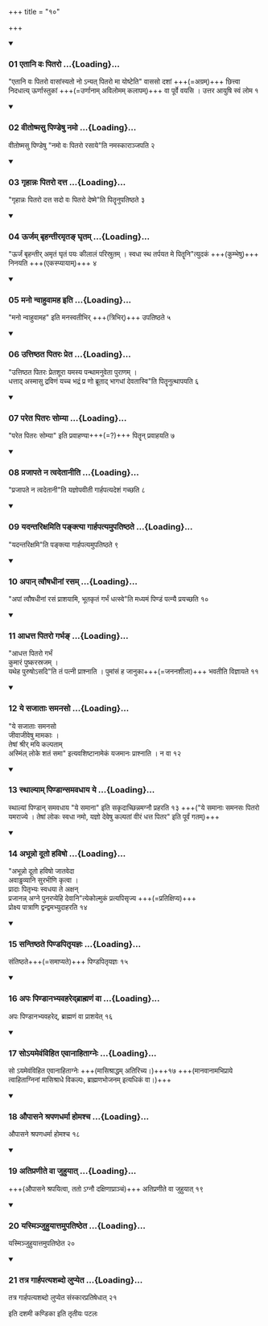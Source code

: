 +++
title = "१०"

+++

<div class="js_include" includetitle="true" newlevelforh1="3" unfilled="" url="/vedAH_yajuH/taittirIyam/sUtram/ApastambaH/shrautam/vishvAsa-prastutiH/01/10/01_etAni_vaH_pitaro.md">
<details open><summary><h3>01 एतानि वः पितरो ...{Loading}...</h3></summary>

"एतानि वः पितरो वासांस्यतो नो ऽन्यत् पितरो मा योष्टेति" वाससो दशां +++(=अग्रम्)+++ छित्त्वा निदधात्य् ऊर्णास्तुकां +++(=उर्णानाम् अविलोमम् कलापम्)+++ वा पूर्वे वयसि । उत्तर आयुषि स्वं लोम १  

</details>
</div>


<div class="js_include" includetitle="true" newlevelforh1="3" unfilled="" url="/vedAH_yajuH/taittirIyam/sUtram/ApastambaH/shrautam/vishvAsa-prastutiH/01/10/02_vItoShmasu_piNDeShu_namo.md">
<details open><summary><h3>02 वीतोष्मसु पिण्डेषु नमो ...{Loading}...</h3></summary>

वीतोष्मसु पिण्डेषु "नमो वः पितरो रसाये"ति नमस्काराञ्जपति २  

</details>
</div>


<div class="js_include" includetitle="true" newlevelforh1="3" unfilled="" url="/vedAH_yajuH/taittirIyam/sUtram/ApastambaH/shrautam/vishvAsa-prastutiH/01/10/03_gRhAnnaH_pitaro_datta.md">
<details open><summary><h3>03 गृहान्नः पितरो दत्त ...{Loading}...</h3></summary>

"गृहान्नः पितरो दत्त सदो वः पितरो देष्मे"ति पितॄनुपतिष्ठते ३  

</details>
</div>


<div class="js_include" includetitle="true" newlevelforh1="3" unfilled="" url="/vedAH_yajuH/taittirIyam/sUtram/ApastambaH/shrautam/vishvAsa-prastutiH/01/10/04_Urjam_bRhantIramRta~N_ghRtam.md">
<details open><summary><h3>04 ऊर्जम् बृहन्तीरमृतङ् घृतम् ...{Loading}...</h3></summary>

"ऊर्जं बृहन्तीर् अमृतं घृतं पयः कीलालं परिस्रुतम् । स्वधा स्थ तर्पयत मे पितॄनि"त्युदकं +++(कुम्भेषु)+++ निनयति +++(एकस्प्यायाम्)+++ ४  

</details>
</div>


<div class="js_include" includetitle="true" newlevelforh1="3" unfilled="" url="/vedAH_yajuH/taittirIyam/sUtram/ApastambaH/shrautam/vishvAsa-prastutiH/01/10/05_mano_nvAhuvAmaha_iti.md">
<details open><summary><h3>05 मनो न्वाहुवामह इति ...{Loading}...</h3></summary>

"मनो न्वाहुवामह" इति मनस्वतीभिर् +++(त्रिभिर्)+++ उपतिष्ठते ५

</details>
</div>


<div class="js_include" includetitle="true" newlevelforh1="3" unfilled="" url="/vedAH_yajuH/taittirIyam/sUtram/ApastambaH/shrautam/vishvAsa-prastutiH/01/10/06_uttiShThata_pitaraH_preta.md">
<details open><summary><h3>06 उत्तिष्ठत पितरः प्रेत ...{Loading}...</h3></summary>

"उत्तिष्ठत पितरः प्रेतशूरा यमस्य पन्थामनुवेता पुराणम् ।  
धत्ताद् अस्मासु द्रविणं यच्च भद्रं प्र णो ब्रूताद् भागधां देवतास्वि"ति पितॄनुत्थापयति ६  

</details>
</div>


<div class="js_include" includetitle="true" newlevelforh1="3" unfilled="" url="/vedAH_yajuH/taittirIyam/sUtram/ApastambaH/shrautam/vishvAsa-prastutiH/01/10/07_pareta_pitaraH_somyA.md">
<details open><summary><h3>07 परेत पितरः सोम्या ...{Loading}...</h3></summary>

"परेत पितरः सोम्या" इति प्रवाहण्या+++(=?)+++ पितॄन् प्रवाहयति ७

</details>
</div>


<div class="js_include" includetitle="true" newlevelforh1="3" unfilled="" url="/vedAH_yajuH/taittirIyam/sUtram/ApastambaH/shrautam/vishvAsa-prastutiH/01/10/08_prajApate_na_tvadetAnIti.md">
<details open><summary><h3>08 प्रजापते न त्वदेतानीति ...{Loading}...</h3></summary>

"प्रजापते न त्वदेतानी"ति यज्ञोपवीती गार्हपत्यदेशं गच्छति ८  

</details>
</div>


<div class="js_include" includetitle="true" newlevelforh1="3" unfilled="" url="/vedAH_yajuH/taittirIyam/sUtram/ApastambaH/shrautam/vishvAsa-prastutiH/01/10/09_yadantarixamiti_panktyA_gArhapatyamupatiShThate.md">
<details open><summary><h3>09 यदन्तरिक्षमिति पङ्क्त्या गार्हपत्यमुपतिष्ठते ...{Loading}...</h3></summary>

"यदन्तरिक्षमि"ति पङ्क्त्या गार्हपत्यमुपतिष्ठते ९  

</details>
</div>


<div class="js_include" includetitle="true" newlevelforh1="3" unfilled="" url="/vedAH_yajuH/taittirIyam/sUtram/ApastambaH/shrautam/vishvAsa-prastutiH/01/10/10_apAn_tvauShadhInAM_rasam.md">
<details open><summary><h3>10 अपान् त्वौषधीनां रसम् ...{Loading}...</h3></summary>

"अपां त्वौषधीनां रसं प्राशयामि, भूतकृतं गर्भं धत्स्वे"ति मध्यमं पिण्डं पत्न्यै प्रयच्छति १०  

</details>
</div>


<div class="js_include" includetitle="true" newlevelforh1="3" unfilled="" url="/vedAH_yajuH/taittirIyam/sUtram/ApastambaH/shrautam/vishvAsa-prastutiH/01/10/11_Adhatta_pitaro_garbha~N.md">
<details open><summary><h3>11 आधत्त पितरो गर्भङ् ...{Loading}...</h3></summary>

"आधत्त पितरो गर्भं  
कुमारं पुष्करस्रजम् ।  
यथेह पुरुषोऽसदि"ति तं पत्नी प्राश्नाति । पुमांसं ह जानुका+++(=जननशीला)+++ भवतीति विज्ञायते ११  

</details>
</div>


<div class="js_include" includetitle="true" newlevelforh1="3" unfilled="" url="/vedAH_yajuH/taittirIyam/sUtram/ApastambaH/shrautam/vishvAsa-prastutiH/01/10/12_ye_sajAtAH_samanaso.md">
<details open><summary><h3>12 ये सजाताः समनसो ...{Loading}...</h3></summary>

"ये सजाताः समनसो  
जीवाजीवेषु मामकाः ।  
तेषां श्रीर् मयि कल्पताम्  
अस्मिंल् लोके शतं समा" इत्यवशिष्टानामेकं यजमानः प्राश्नाति । न वा १२  

</details>
</div>


<div class="js_include" includetitle="true" newlevelforh1="3" unfilled="" url="/vedAH_yajuH/taittirIyam/sUtram/ApastambaH/shrautam/vishvAsa-prastutiH/01/10/13_sthAlyAm_piNDAnsamavadhAya_ye.md">
<details open><summary><h3>13 स्थाल्याम् पिण्डान्समवधाय ये ...{Loading}...</h3></summary>

स्थाल्यां पिण्डान् समवधाय "ये समाना" इति सकृदाच्छिन्नमग्नौ प्रहरति १३ +++("ये समानाः समनसः पितरो यमराज्ये । तेषां लोकः स्वधा नमो, यज्ञो देवेषु कल्पतां वीरं धत्त पितर" इति पूर्वं गतम्)+++  

</details>
</div>


<div class="js_include" includetitle="true" newlevelforh1="3" unfilled="" url="/vedAH_yajuH/taittirIyam/sUtram/ApastambaH/shrautam/vishvAsa-prastutiH/01/10/14_abhUnno_dUto_haviSho.md">
<details open><summary><h3>14 अभून्नो दूतो हविषो ...{Loading}...</h3></summary>

"अभून्नो दूतो हविषो जातवेदा  
अवाड्ढव्यानि सुरभीणि कृत्वा ।  
प्रादाः पितृभ्यः स्वधया ते अक्षन्  
प्रजानन्न् अग्ने पुनरप्येहि देवानि"त्येकोल्मुकं प्रत्यपिसृज्य +++(=प्रतिक्षिप्य)+++  
प्रोक्ष्य पात्राणि द्वन्द्वमभ्युदाहरति १४

</details>
</div>


<div class="js_include" includetitle="true" newlevelforh1="3" unfilled="" url="/vedAH_yajuH/taittirIyam/sUtram/ApastambaH/shrautam/vishvAsa-prastutiH/01/10/15_santiShThate_piNDapitRyajnaH.md">
<details open><summary><h3>15 सन्तिष्ठते पिण्डपितृयज्ञः ...{Loading}...</h3></summary>

संतिष्ठते+++(=समाप्यते)+++ पिण्डपितृयज्ञः १५  

</details>
</div>


<div class="js_include" includetitle="true" newlevelforh1="3" unfilled="" url="/vedAH_yajuH/taittirIyam/sUtram/ApastambaH/shrautam/vishvAsa-prastutiH/01/10/16_apaH_piNDAnabhyavaharedbrAhmaNaM_vA.md">
<details open><summary><h3>16 अपः पिण्डानभ्यवहरेद्ब्राह्मणं वा ...{Loading}...</h3></summary>

अपः पिण्डानभ्यवहरेद्, ब्राह्मणं वा प्राशयेत् १६  

</details>
</div>


<div class="js_include" includetitle="true" newlevelforh1="3" unfilled="" url="/vedAH_yajuH/taittirIyam/sUtram/ApastambaH/shrautam/vishvAsa-prastutiH/01/10/17_so-yamevaMvihita_evAnAhitAgneH.md">
<details open><summary><h3>17 सोऽयमेवंविहित एवानाहिताग्नेः ...{Loading}...</h3></summary>

सो ऽयमेवंविहित एवानाहिताग्नेः +++(मासिश्राद्धम् अतिरिच्य।)+++१७ +++(मानवानामभिप्राये त्वाहिताग्निनां मासिश्राधे विकल्पः, ब्राह्मणभोजनम् इत्यधिकं वा।)+++  

</details>
</div>


<div class="js_include" includetitle="true" newlevelforh1="3" unfilled="" url="/vedAH_yajuH/taittirIyam/sUtram/ApastambaH/shrautam/vishvAsa-prastutiH/01/10/18_aupAsane_shrapaNadharmA_homashcha.md">
<details open><summary><h3>18 औपासने श्रपणधर्मा होमश्च ...{Loading}...</h3></summary>

औपासने श्रपणधर्मा होमश्च १८  

</details>
</div>


<div class="js_include" includetitle="true" newlevelforh1="3" unfilled="" url="/vedAH_yajuH/taittirIyam/sUtram/ApastambaH/shrautam/vishvAsa-prastutiH/01/10/19_atipraNIte_vA_juhuyAt.md">
<details open><summary><h3>19 अतिप्रणीते वा जुहुयात् ...{Loading}...</h3></summary>

+++(औपासने श्रपयित्वा, ततो ऽग्नौ दक्षिणाप्राञ्चं)+++ अतिप्रणीते वा जुहुयात् १९  

</details>
</div>


<div class="js_include" includetitle="true" newlevelforh1="3" unfilled="" url="/vedAH_yajuH/taittirIyam/sUtram/ApastambaH/shrautam/vishvAsa-prastutiH/01/10/20_yasminjuhuyAttamupatiShTheta.md">
<details open><summary><h3>20 यस्मिञ्जुहुयात्तमुपतिष्ठेत ...{Loading}...</h3></summary>

यस्मिञ्जुहुयात्तमुपतिष्ठेत २०  

</details>
</div>


<div class="js_include" includetitle="true" newlevelforh1="3" unfilled="" url="/vedAH_yajuH/taittirIyam/sUtram/ApastambaH/shrautam/vishvAsa-prastutiH/01/10/21_tatra_gArhapatyashabdo_lupyeta.md">
<details open><summary><h3>21 तत्र गार्हपत्यशब्दो लुप्येत ...{Loading}...</h3></summary>

तत्र गार्हपत्यशब्दो लुप्येत संस्कारप्रतिषेधात् २१

</details>
</div>



  
इति दशमी कण्डिका 
इति तृतीयः पटलः
